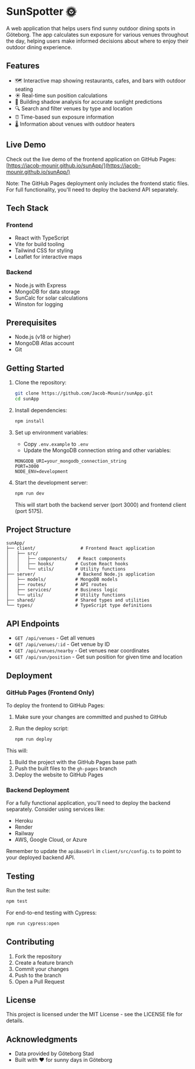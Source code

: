 # SunSpotter 🌞

A web application that helps users find sunny outdoor dining spots in Göteborg. The app calculates sun exposure for various venues throughout the day, helping users make informed decisions about where to enjoy their outdoor dining experience.

## Features

- 🗺️ Interactive map showing restaurants, cafes, and bars with outdoor seating
- ☀️ Real-time sun position calculations
- 🏢 Building shadow analysis for accurate sunlight predictions
- 🔍 Search and filter venues by type and location
- ⏰ Time-based sun exposure information
- 🌡️ Information about venues with outdoor heaters

## Live Demo

Check out the live demo of the frontend application on GitHub Pages:
[https://jacob-mounir.github.io/sunApp/](https://jacob-mounir.github.io/sunApp/)

Note: The GitHub Pages deployment only includes the frontend static files. For full functionality, you'll need to deploy the backend API separately.

## Tech Stack

### Frontend

- React with TypeScript
- Vite for build tooling
- Tailwind CSS for styling
- Leaflet for interactive maps

### Backend

- Node.js with Express
- MongoDB for data storage
- SunCalc for solar calculations
- Winston for logging

## Prerequisites

- Node.js (v18 or higher)
- MongoDB Atlas account
- Git

## Getting Started

1. Clone the repository:

   ```bash
   git clone https://github.com/Jacob-Mounir/sunApp.git
   cd sunApp
   ```

2. Install dependencies:

   ```bash
   npm install
   ```

3. Set up environment variables:
   - Copy `.env.example` to `.env`
   - Update the MongoDB connection string and other variables:

   ```
   MONGODB_URI=your_mongodb_connection_string
   PORT=3000
   NODE_ENV=development
   ```

4. Start the development server:

   ```bash
   npm run dev
   ```

   This will start both the backend server (port 3000) and frontend client (port 5175).

## Project Structure

```
sunApp/
├── client/                 # Frontend React application
│   ├── src/
│   │   ├── components/    # React components
│   │   ├── hooks/        # Custom React hooks
│   │   └── utils/        # Utility functions
├── server/                # Backend Node.js application
│   ├── models/           # MongoDB models
│   ├── routes/           # API routes
│   ├── services/         # Business logic
│   └── utils/            # Utility functions
├── shared/               # Shared types and utilities
└── types/                # TypeScript type definitions
```

## API Endpoints

- `GET /api/venues` - Get all venues
- `GET /api/venues/:id` - Get venue by ID
- `GET /api/venues/nearby` - Get venues near coordinates
- `GET /api/sun/position` - Get sun position for given time and location

## Deployment

### GitHub Pages (Frontend Only)

To deploy the frontend to GitHub Pages:

1. Make sure your changes are committed and pushed to GitHub
2. Run the deploy script:

   ```bash
   npm run deploy
   ```

This will:

1. Build the project with the GitHub Pages base path
2. Push the built files to the `gh-pages` branch
3. Deploy the website to GitHub Pages

### Backend Deployment

For a fully functional application, you'll need to deploy the backend separately. Consider using services like:

- Heroku
- Render
- Railway
- AWS, Google Cloud, or Azure

Remember to update the `apiBaseUrl` in `client/src/config.ts` to point to your deployed backend API.

## Testing

Run the test suite:

```bash
npm test
```

For end-to-end testing with Cypress:

```bash
npm run cypress:open
```

## Contributing

1. Fork the repository
2. Create a feature branch
3. Commit your changes
4. Push to the branch
5. Open a Pull Request

## License

This project is licensed under the MIT License - see the LICENSE file for details.

## Acknowledgments

- Data provided by Göteborg Stad
- Built with ❤️ for sunny days in Göteborg
